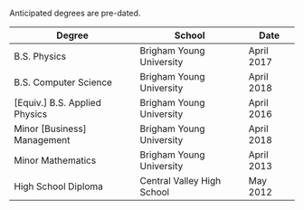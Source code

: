 Anticipated degrees are pre-dated.  


| Degree | School | Date |
| - | - | - |
| B.S. Physics | Brigham Young University | April 2017 |
| B.S. Computer Science | Brigham Young University | April 2018 |
| [Equiv.] B.S. Applied Physics | Brigham Young University |    April 2016 |
| Minor [Business] Management | Brigham Young University | April 2018 |  
| Minor Mathematics | Brigham Young University | April 2013 |  
| High School Diploma | Central Valley High School | May 2012 |  

